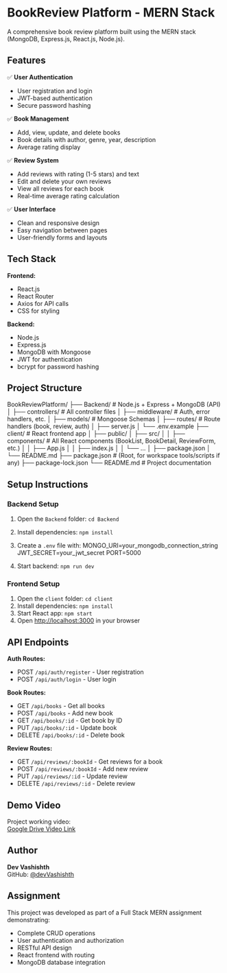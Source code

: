 # BookReview Platform - MERN Stack

A comprehensive book review platform built using the MERN stack (MongoDB, Express.js, React.js, Node.js).

## Features

✅ **User Authentication**
- User registration and login
- JWT-based authentication
- Secure password hashing

✅ **Book Management**
- Add, view, update, and delete books
- Book details with author, genre, year, description
- Average rating display

✅ **Review System**
- Add reviews with rating (1-5 stars) and text
- Edit and delete your own reviews
- View all reviews for each book
- Real-time average rating calculation

✅ **User Interface**
- Clean and responsive design
- Easy navigation between pages
- User-friendly forms and layouts

## Tech Stack

**Frontend:**
- React.js
- React Router
- Axios for API calls
- CSS for styling

**Backend:**
- Node.js
- Express.js
- MongoDB with Mongoose
- JWT for authentication
- bcrypt for password hashing

## Project Structure

BookReviewPlatform/
├── Backend/              # Node.js + Express + MongoDB (API)
│   ├── controllers/      # All controller files
│   ├── middleware/       # Auth, error handlers, etc.
│   ├── models/           # Mongoose Schemas
│   ├── routes/           # Route handlers (book, review, auth)
│   ├── server.js
│   └── .env.example
├── client/               # React frontend app
│   ├── public/
│   ├── src/
│   │   ├── components/   # All React components (BookList, BookDetail, ReviewForm, etc.)
│   │   ├── App.js
│   │   ├── index.js
│   │   └── ...
│   ├── package.json
│   └── README.md
├── package.json          # (Root, for workspace tools/scripts if any)
├── package-lock.json
└── README.md             # Project documentation

## Setup Instructions

### Backend Setup
1. Open the `Backend` folder: `cd Backend`
2. Install dependencies: `npm install`
3. Create a `.env` file with:
MONGO_URI=your_mongodb_connection_string
JWT_SECRET=your_jwt_secret
PORT=5000

4. Start backend: `npm run dev`

### Frontend Setup
1. Open the `client` folder: `cd client`
2. Install dependencies: `npm install`
3. Start React app: `npm start`
4. Open [http://localhost:3000](http://localhost:3000) in your browser

## API Endpoints

**Auth Routes:**
- POST `/api/auth/register` - User registration
- POST `/api/auth/login` - User login

**Book Routes:**
- GET `/api/books` - Get all books
- POST `/api/books` - Add new book
- GET `/api/books/:id` - Get book by ID
- PUT `/api/books/:id` - Update book
- DELETE `/api/books/:id` - Delete book

**Review Routes:**
- GET `/api/reviews/:bookId` - Get reviews for a book
- POST `/api/reviews/:bookId` - Add new review
- PUT `/api/reviews/:id` - Update review
- DELETE `/api/reviews/:id` - Delete review

## Demo Video

Project working video:  
[Google Drive Video Link](https://drive.google.com/file/d/1s3y-qK0RecG_SdEE6SgebxIQU7m3B5yp/view?usp=sharing)

## Author

**Dev Vashishth**  
GitHub: [@devVashishth](https://github.com/devVashishth)

## Assignment

This project was developed as part of a Full Stack MERN assignment demonstrating:
- Complete CRUD operations
- User authentication and authorization
- RESTful API design
- React frontend with routing
- MongoDB database integration




